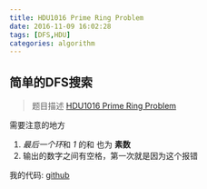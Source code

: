 ```yaml
---
title: HDU1016 Prime Ring Problem
date: 2016-11-09 16:02:28
tags: [DFS,HDU]
categories: algorithm
---
```

## 简单的DFS搜索
>题目描述
>[HDU1016 Prime Ring Problem](http://acm.hdu.edu.cn/showproblem.php?pid=1016)

需要注意的地方
1. *最后一个环*和 *1* 的和 也为 **素数**
2. 输出的数字之间有空格，第一次就是因为这个报错

我的代码: [github](https://github.com/ZhaoQiling/Algorithm/blob/master/HDU/1016.cpp)